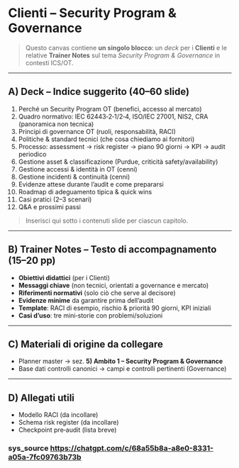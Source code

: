 # Clienti – Security Program & Governance

> Questo canvas contiene **un singolo blocco**: un *deck* per i **Clienti** e le relative **Trainer Notes** sul tema *Security Program & Governance* in contesti ICS/OT.

---

## A) Deck – Indice suggerito (40–60 slide)

1. Perché un Security Program OT (benefici, accesso al mercato)
2. Quadro normativo: IEC 62443‑2‑1/2‑4, ISO/IEC 27001, NIS2, CRA (panoramica non tecnica)
3. Principi di governance OT (ruoli, responsabilità, RACI)
4. Politiche & standard tecnici (che cosa chiediamo ai fornitori)
5. Processo: assessment → risk register → piano 90 giorni → KPI → audit periodico
6. Gestione asset & classificazione (Purdue, criticità safety/availability)
7. Gestione accessi & identità in OT (cenni)
8. Gestione incidenti & continuità (cenni)
9. Evidenze attese durante l’audit e come prepararsi
10. Roadmap di adeguamento tipica & quick wins
11. Casi pratici (2–3 scenari)
12. Q\&A e prossimi passi

> Inserisci qui sotto i contenuti slide per ciascun capitolo.

---

## B) Trainer Notes – Testo di accompagnamento (15–20 pp)

* **Obiettivi didattici** (per i Clienti)
* **Messaggi chiave** (non tecnici, orientati a governance e mercato)
* **Riferimenti normativi** (solo ciò che serve al decisore)
* **Evidenze minime** da garantire prima dell’audit
* **Template**: RACI di esempio, rischio & priorità 90 giorni, KPI iniziali
* **Casi d’uso**: tre mini‑storie con problemi/soluzioni

---

## C) Materiali di origine da collegare

* Planner master → sez. **5) Ambito 1 – Security Program & Governance**
* Base dati controlli canonici → campi e controlli pertinenti (Governance)

---

## D) Allegati utili

* Modello RACI (da incollare)
* Schema risk register (da incollare)
* Checkpoint pre‑audit (lista breve)

### sys_source https://chatgpt.com/c/68a55b8a-a8e0-8331-a05a-7fc09763b73b